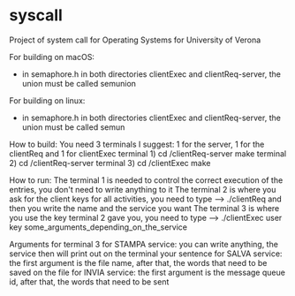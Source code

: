 # syscall
Project of system call for Operating Systems for University of Verona

For building on macOS:
- in semaphore.h in both directories clientExec and clientReq-server, the union must be called semunion

For building on linux:
- in semaphore.h in both directories clientExec and clientReq-server, the union must be called semun

How to build:
    You need 3 terminals I suggest: 1 for the server, 1 for the clientReq and 1 for clientExec
    terminal 1) cd /clientReq-server
                make
    terminal 2) cd /clientReq-server
    terminal 3) cd /clientExec
                make

How to run:
    The terminal 1 is needed to control the correct execution of the entries, you don't need to write anything to it
    The terminal 2 is where you ask for the client keys for all activities, you need to type --> ./clientReq
        and then you write the name and the service you want
    The terminal 3 is where you use the key terminal 2 gave you, you need to type --> ./clientExec user key some_arguments_depending_on_the_service

Arguments for terminal 3
    for STAMPA service: you can write anything, the service then will print out on the terminal your sentence
    for SALVA service: the first argument is the file name, after that, the words that need to be saved on the file
    for INVIA service: the first argument is the message queue id, after that, the words that need to be sent